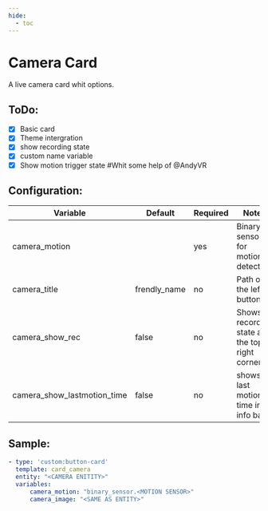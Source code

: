 ```yaml
---
hide:
  - toc
---
```

# Camera Card

A live camera card whit options.

## ToDo:

- [x] Basic card
- [x] Theme intergration
- [x] show recording state
- [x] custom name variable
- [x] Show  motion trigger state #Whit some help of @AndyVR

## Configuration:

| Variable                    | Default      | Required | Notes                                         |
| --------------------------- | ------------ | -------- | --------------------------------------------- |
| camera_motion               |              | yes      | Binary sensor for motion detection            |
| camera_title                | frendly_name | no       | Path of the left button                       |
| camera_show_rec             | false        | no       | Shows recording state at the top right corner |
| camera_show_lastmotion_time | false        | no       | shows last motion time in info bar            |

## Sample:

```yaml
- type: 'custom:button-card'
  template: card_camera
  entity: "<CAMERA ENITITY>"
  variables:
      camera_motion: "binary_sensor.<MOTION SENSOR>"
      camera_image: "<SAME AS ENTITY>"
```